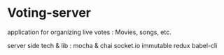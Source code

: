 # Voting-server
application for organizing live votes : Movies, songs, etc.


server side tech & lib : 
mocha & chai
socket.io
immutable
redux
babel-cli